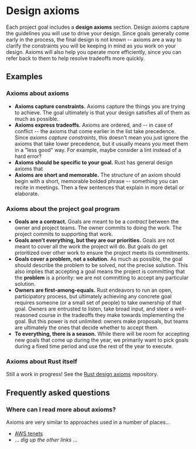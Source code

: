 # Design axioms

Each project goal includes a **design axioms** section. Design axioms capture the guidelines you will use to drive your design. Since goals generally come early in the process, the final design is not known -- axioms are a way to clarify the constraints you will be keeping in mind as you work on your design. Axioms will also help you operate more efficiently, since you can refer back to them to help resolve tradeoffs more quickly.

## Examples

### Axioms about axioms

* **Axioms capture constraints.** Axioms capture the things you are trying to achieve. The goal ultimately is that your design satisfies all of them as much as possible.
* **Axioms express tradeoffs.** Axioms are ordered, and -- in case of conflict -- the axioms that come earlier in the list take precedence. Since *axioms capture constraints*, this doesn't mean you just ignore the axioms that take lower precedence, but it usually means you meet them in a "less good" way. For example, maybe consider a lint instead of a hard error?
* **Axioms should be specific to your goal.** Rust has general design axioms that 
* **Axioms are short and memorable.** The structure of an axiom should begin with a short, memorable bolded phrase -- something you can recite in meetings. Then a few sentences that explain in more detail or elaborate.

### Axioms about the project goal program

* **Goals are a contract.** Goals are meant to be a *contract* between the owner and project teams. The owner commits to doing the work. The project commits to supporting that work. 
* **Goals aren't everything, but they are our priorities.** Goals are not meant to cover all the work the project will do. But goals do get prioritized over other work to ensure the project meets its commitments.
* **Goals cover a problem, not a solution.** As much as possible, the goal should describe the problem to be solved, not the precise solution. This also implies that accepting a goal means the project is committing that the **problem** is a priority: we are not committing to accept any particular solution.
* **Owners are first-among-equals.** Rust endeavors to run an open, participatory process, but ultimately achieving any concrete goal requires someone (or a small set of people) to take ownership of that goal. Owners are entrusted to listen, take broad input, and steer a well-reasoned course in the tradeoffs they make towards implementing the goal. But this power is not unlimited: owners make proposals, but teams are ultimately the ones that decide whether to accept them.
* **To everything, there is a season.** While there will be room for accepting new goals that come up during the year, we primarily want to pick goals during a fixed time period and use the rest of the year to execute.

### Axioms about Rust itself

Still a work in progress! See the [Rust design axioms](https://nikomatsakis.github.io/rust-design-axioms) repository.

## Frequently asked questions

### Where can I read more about axioms?

Axioms are very similar to approaches used in a number of places...

* [AWS tenets](https://aws.amazon.com/blogs/enterprise-strategy/tenets-supercharging-decision-making/)
* ... *dig up the other links* ...
